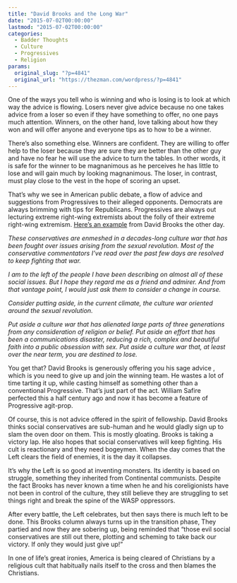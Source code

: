 ```yaml
---
title: "David Brooks and the Long War"
date: "2015-07-02T00:00:00"
lastmod: "2015-07-02T00:00:00"
categories:
  - Badder Thoughts
  - Culture
  - Progressives
  - Religion
params:
  original_slug: "?p=4841"
  original_url: "https://thezman.com/wordpress/?p=4841"
---
```


One of the ways you tell who is winning and who is losing is to look at
which way the advice is flowing. Losers never give advice because no one
takes advice from a loser so even if they have something to offer, no
one pays much attention. Winners, on the other hand, love talking about
how they won and will offer anyone and everyone tips as to how to be a
winner.

There’s also something else. Winners are confident. They are willing to
offer help to the loser because they are sure they are better than the
other guy and have no fear he will use the advice to turn the tables. In
other words, it is safe for the winner to be magnanimous as he perceives
he has little to lose and will gain much by looking magnanimous. The
loser, in contrast, must play close to the vest in the hope of scoring
an upset.

That’s why we see in American public debate, a flow of advice and
suggestions from Progressives to their alleged opponents. Democrats are
always brimming with tips for Republicans. Progressives are always out
lecturing extreme right-wing extremists about the folly of their extreme
right-wing extremism. <a
href="http://mobile.nytimes.com/2015/06/30/opinion/david-brooks-the-next-culture-war.html?_r=1"
rel="noopener" target="_blank">Here’s an example</a> from David Brooks
the other day.

*These conservatives are enmeshed in a decades-long culture war that has
been fought over issues arising from the sexual revolution. Most of the
conservative commentators I’ve read over the past few days are resolved
to keep fighting that war.*

*I am to the left of the people I have been describing on almost all of
these social issues. But I hope they regard me as a friend and admirer.
And from that vantage point, I would just ask them to consider a change
in course.*

*Consider putting aside, in the current climate, the culture war
oriented around the sexual revolution.*

*Put aside a culture war that has alienated large parts of three
generations from any consideration of religion or belief. Put aside an
effort that has been a communications disaster, reducing a rich, complex
and beautiful faith into a public obsession with sex. Put aside a
culture war that, at least over the near term, you are destined to
lose.*

You get that? David Brooks is generously offering you his sage advice ,
which is you need to give up and join the winning team. He wastes a lot
of time tarting it up, while casting himself as something other than a
conventional Progressive. That’s just part of the act. William Safire
perfected this a half century ago and now it has become a feature of
Progressive agit-prop.

Of course, this is not advice offered in the spirit of fellowship. David
Brooks thinks social conservatives are sub-human and he would gladly
sign up to slam the oven door on them. This is mostly gloating. Brooks
is taking a victory lap. He also hopes that social conservatives will
keep fighting. His cult is reactionary and they need bogeymen. When the
day comes that the Left clears the field of enemies, it is the day it
collapses.

It’s why the Left is so good at inventing monsters. Its identity is
based on struggle, something they inherited from Continental communists.
Despite the fact Brooks has never known a time when he and his
coreligionists have not been in control of the culture, they still
believe they are struggling to set things right and break the spine of
the WASP oppressors.

After every battle, the Left celebrates, but then says there is much
left to be done. This Brooks column always turns up in the transition
phase, They partied and now they are sobering up, being reminded that
“those evil social conservatives are still out there, plotting and
scheming to take back our victory. If only they would just give up!”

In one of life’s great ironies, America is being cleared of Christians
by a religious cult that habitually nails itself to the cross and then
blames the Christians.
